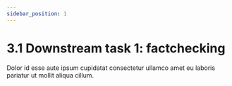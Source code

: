 ```yaml
---
sidebar_position: 1
---
```


# 3.1 Downstream task 1: factchecking

Dolor id esse aute ipsum cupidatat consectetur ullamco amet eu laboris pariatur ut mollit aliqua cillum.
